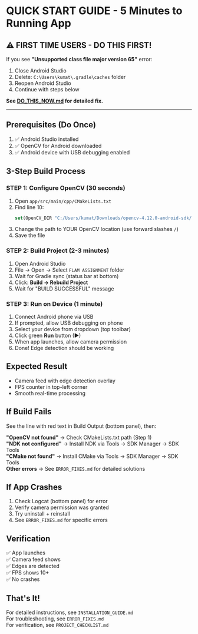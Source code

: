 # QUICK START GUIDE - 5 Minutes to Running App

## ⚠️ FIRST TIME USERS - DO THIS FIRST!

If you see **"Unsupported class file major version 65"** error:
1. Close Android Studio
2. Delete: `C:\Users\kumat\.gradle\caches` folder
3. Reopen Android Studio
4. Continue with steps below

**See [DO_THIS_NOW.md](DO_THIS_NOW.md) for detailed fix.**

---

## Prerequisites (Do Once)
1. ✅ Android Studio installed
2. ✅ OpenCV for Android downloaded
3. ✅ Android device with USB debugging enabled

## 3-Step Build Process

### STEP 1: Configure OpenCV (30 seconds)
1. Open `app/src/main/cpp/CMakeLists.txt`
2. Find line 10:
   ```cmake
   set(OpenCV_DIR "C:/Users/kumat/Downloads/opencv-4.12.0-android-sdk/OpenCV-android-sdk/sdk/native/jni")
   ```
3. Change the path to YOUR OpenCV location (use forward slashes `/`)
4. Save the file

### STEP 2: Build Project (2-3 minutes)
1. Open Android Studio
2. File → Open → Select `FLAM ASSIGNMENT` folder
3. Wait for Gradle sync (status bar at bottom)
4. Click: **Build → Rebuild Project**
5. Wait for "BUILD SUCCESSFUL" message

### STEP 3: Run on Device (1 minute)
1. Connect Android phone via USB
2. If prompted, allow USB debugging on phone
3. Select your device from dropdown (top toolbar)
4. Click green **Run** button (▶)
5. When app launches, allow camera permission
6. Done! Edge detection should be working

## Expected Result
- Camera feed with edge detection overlay
- FPS counter in top-left corner
- Smooth real-time processing

## If Build Fails
See the line with red text in Build Output (bottom panel), then:

**"OpenCV not found"** → Check CMakeLists.txt path (Step 1)  
**"NDK not configured"** → Install NDK via Tools → SDK Manager → SDK Tools  
**"CMake not found"** → Install CMake via Tools → SDK Manager → SDK Tools  
**Other errors** → See `ERROR_FIXES.md` for detailed solutions  

## If App Crashes
1. Check Logcat (bottom panel) for error
2. Verify camera permission was granted
3. Try uninstall + reinstall
4. See `ERROR_FIXES.md` for specific errors

## Verification
✅ App launches  
✅ Camera feed shows  
✅ Edges are detected  
✅ FPS shows 10+  
✅ No crashes  

## That's It!
For detailed instructions, see `INSTALLATION_GUIDE.md`  
For troubleshooting, see `ERROR_FIXES.md`  
For verification, see `PROJECT_CHECKLIST.md`
